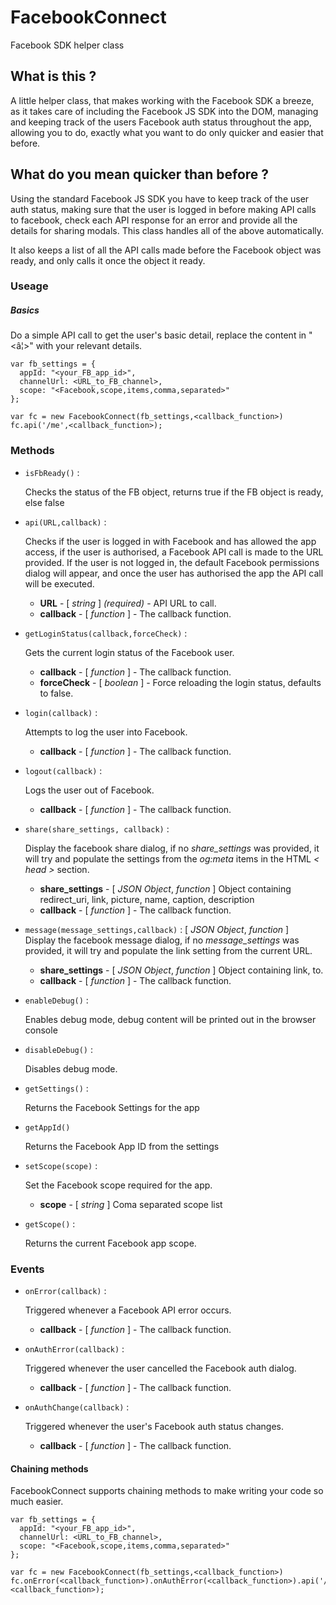 # FacebookConnect

Facebook SDK helper class

## What is this ?

A little helper class, that makes working with the Facebook SDK a breeze, as it takes care of including the Facebook JS SDK into the DOM, managing and keeping track of the users Facebook auth status throughout the app, allowing you to do, exactly what you want to do only quicker and easier that before.

## What do you mean quicker than before ?
Using the standard Facebook JS SDK you have to keep track of the user auth status, making sure that the user is logged in before making API calls to facebook, check each API response for an error and provide all the details for sharing modals. This class handles all of the above automatically.

It also keeps a list of all the API calls made before the Facebook object was ready, and only calls it once the object it ready.


### Useage 

##### Basics
Do a simple API call to get the user's basic detail, replace the content in "<â¦>" with your relevant details.

	var fb_settings = {
 	  appId: "<your_FB_app_id>",
      channelUrl: <URL_to_FB_channel>,
      scope: "<Facebook,scope,items,comma,separated>"
    };
  
	var fc = new FacebookConnect(fb_settings,<callback_function>)
	fc.api('/me',<callback_function>);
	
	
### Methods
- `isFbReady()` :
 	
 	Checks the status of the FB object, returns true if the FB object is ready, else false

- `api(URL,callback)` :

 	Checks if the user is logged in with Facebook and has allowed the app access, if the user is authorised, a Facebook API call is made to the URL provided. If the user is not logged in, the default Facebook permissions dialog will appear, and once the user has authorised the app the API call will be executed.
	- **URL** - [ _string_ ] _(required)_ - API URL to call.
	- **callback** - [ _function_ ] - The callback function.
	
- `getLoginStatus(callback,forceCheck)` : 

 	Gets the current login status of the Facebook user.
	- **callback** - [ _function_ ] - The callback function.
	- **forceCheck** - [ _boolean_ ] - Force reloading the login status, defaults to false.

- `login(callback)` :  
 	
 	Attempts to log the user into Facebook.
 	- **callback** - [ _function_ ] - The callback function.

- `logout(callback)` : 

  	Logs the user out of Facebook.
 	- **callback** - [ _function_ ] - The callback function.

- `share(share_settings, callback)` :
 	
 	Display the facebook share dialog, if no _share_settings_ was provided, it will try and populate the settings from the _og:meta_ items in the HTML _< head >_ section.
	- **share_settings** - [ _JSON Object_, _function_ ] Object containing redirect_uri, link, picture, name, caption, description
	- **callback** - [ _function_ ] - The callback function.

- `message(message_settings,callback)` :  [ _JSON Object_, _function_ ]  	
 	Display the facebook message dialog, if no _message_settings_ was provided, it will try and populate the link setting from the current URL.
	- **share_settings** - [ _JSON Object_, _function_ ] Object containing link, to.
	- **callback** - [ _function_ ] - The callback function.
	

- `enableDebug()` : 
	
	Enables debug mode, debug content will be printed out in the browser console

- `disableDebug()` : 

 	Disables debug mode.

- `getSettings()` :

 	Returns the Facebook Settings for the app

- `getAppId()` 

  	Returns the Facebook App ID from the settings

-  `setScope(scope)` :

 	Set the Facebook scope required for the app. 	
	- **scope** - [ _string_ ] Coma separated scope list

-  `getScope()` : 

	Returns the current Facebook app scope.



### Events

- `onError(callback)` : 
 	
  	Triggered whenever a Facebook API error occurs.
 	- **callback** - [ _function_ ] - The callback function.

- `onAuthError(callback)` : 
 	
  	Triggered whenever the user cancelled the Facebook auth dialog.
 	- **callback** - [ _function_ ] - The callback function.

- `onAuthChange(callback)` : 
 	
  	Triggered whenever the user's Facebook auth status changes.
 	- **callback** - [ _function_ ] - The callback function. 
 

#### Chaining methods
FacebookConnect supports chaining methods to make writing your code so much easier.
	
	var fb_settings = {
 	  appId: "<your_FB_app_id>",
      channelUrl: <URL_to_FB_channel>,
      scope: "<Facebook,scope,items,comma,separated>"
    };
  
	var fc = new FacebookConnect(fb_settings,<callback_function>)
	fc.onError(<callback_function>).onAuthError(<callback_function>).api('/me',<callback_function>);
	
	
